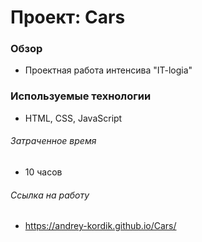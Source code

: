 # Проект: Cars

### Обзор

* Проектная работа интенсива "IT-logia"

### Используемые технологии

* HTML, CSS, JavaScript

###### Затраченное время 

* 10 часов

###### Ссылка на работу

* https://andrey-kordik.github.io/Cars/



